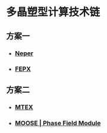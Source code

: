 # 多晶塑型计算技术链


## 方案一

- ### [Neper](https://neper.info/)


- ### [FEPX](https://fepx.info/)


## 方案二

- ### [MTEX](https://mtex-toolbox.github.io/)

- ### [MOOSE | Phase Field Module](https://mooseframework.inl.gov/modules/phase_field/index.html)




